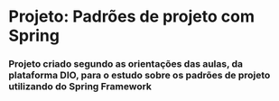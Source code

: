# Projeto: Padrões de projeto com Spring

### Projeto criado segundo as orientações das aulas, da plataforma DIO, para o estudo sobre os padrões de projeto utilizando do Spring Framework

